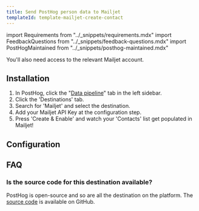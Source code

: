 ```yaml
---
title: Send PostHog person data to Mailjet
templateId: template-mailjet-create-contact
---
```


import Requirements from "../_snippets/requirements.mdx"
import FeedbackQuestions from "../_snippets/feedback-questions.mdx"
import PostHogMaintained from "../_snippets/posthog-maintained.mdx"

<Requirements />

You'll also need access to the relevant Mailjet account.

## Installation

1. In PostHog, click the "[Data pipeline](https://us.posthog.com/pipeline/overview)" tab in the left sidebar.
2. Click the 'Destinations' tab.
3. Search for 'Mailjet' and select the destination.
4. Add your Mailjet API Key at the configuration step.
5. Press 'Create & Enable' and watch your 'Contacts' list get populated in Mailjet!

<HideOnCDPIndex>

## Configuration

<TemplateParameters />

## FAQ

### Is the source code for this destination available?

PostHog is open-source and so are all the destination on the platform. The [source code](https://github.com/PostHog/posthog/blob/master/posthog/cdp/templates/mailjet/template_mailjet.py) is available on GitHub.

<PostHogMaintained />

<FeedbackQuestions />

</HideOnCDPIndex>